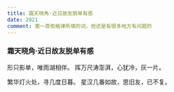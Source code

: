 ```yaml
---
title: 霜天晓角·近日故友脱单有感
date: 2021
comment: 第一首依格律所填的词，但还是有很多地方有问题的
---
```

### 霜天晓角·近日故友脱单有感

形只影单，唯雨湖相伴。
挥万尺涛澎湃，心犹冷，灰一片。

繁华灯火处，寻几度日暮。
星汉几番如故，思旧友，已不复。
